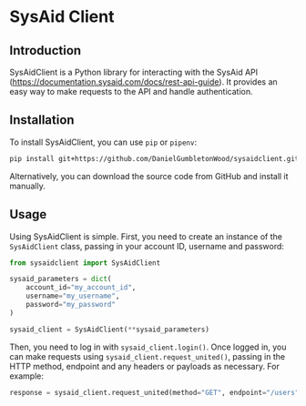 
# SysAid Client

## Introduction 
SysAidClient is a Python library for interacting with the SysAid API (https://documentation.sysaid.com/docs/rest-api-guide). It provides an easy way to make requests to the API and handle authentication. 

## Installation 
To install SysAidClient, you can use `pip` or `pipenv`: 

```bash 
pip install git+https://github.com/DanielGumbletonWood/sysaidclient.git#egg=sysaidclient
``` 


Alternatively, you can download the source code from GitHub and install it manually. 

## Usage 
Using SysAidClient is simple. First, you need to create an instance of the `SysAidClient` class, passing in your account ID, username and password: 
```python 
from sysaidclient import SysAidClient 

sysaid_parameters = dict(
    account_id="my_account_id", 
    username="my_username", 
    password="my_password"
)

sysaid_client = SysAidClient(**sysaid_parameters)  
```  
Then, you need to log in with `sysaid_client.login()`. Once logged in, you can make requests using `sysaid_client.request_united()`, passing in the HTTP method, endpoint and any headers or payloads as necessary. For example:  
```python  
response = sysaid_client.request_united(method="GET", endpoint="/users")  
```  